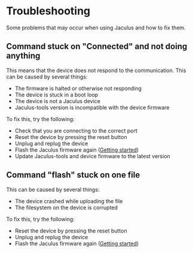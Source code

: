 # Troubleshooting

Some problems that may occur when using Jaculus and how to fix them.


## Command stuck on "Connected" and not doing anything

This means that the device does not respond to the communication. This can be caused by several things:

- The firmware is halted or otherwise not responding
- The device is stuck in a boot loop
- The device is not a Jaculus device
- Jaculus-tools version is incompatible with the device firmware

To fix this, try the following:

- Check that you are connecting to the correct port
- Reset the device by pressing the reset button
- Unplug and replug the device
- Flash the Jaculus firmware again ([Getting started](getting-started.md))
- Update Jaculus-tools and device firmware to the latest version


## Command "flash" stuck on one file

This can be caused by several things:

- The device crashed while uploading the file
- The filesystem on the device is corrupted

To fix this, try the following:

- Reset the device by pressing the reset button
- Unplug and replug the device
- Flash the Jaculus firmware again ([Getting started](getting-started.md))

